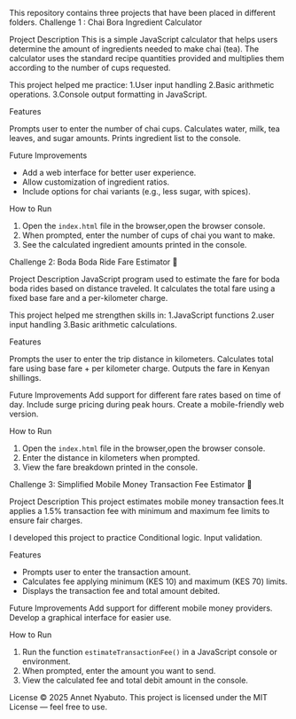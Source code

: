 This repository contains three projects that have been placed in different folders.
 Challenge 1 : Chai Bora Ingredient Calculator 

Project Description
This is a simple JavaScript calculator that helps users determine the amount of ingredients needed to make chai (tea). The calculator uses the standard recipe quantities provided and multiplies them according to the number of cups requested.


This project helped me practice:
1.User input handling
2.Basic arithmetic operations.
3.Console output formatting in JavaScript.

Features

  Prompts user to enter the number of chai cups.
  Calculates water, milk, tea leaves, and sugar amounts.
  Prints ingredient list to the console.

Future Improvements

- Add a web interface for better user experience.
- Allow customization of ingredient ratios.
- Include options for chai variants (e.g., less sugar, with spices).

How to Run

1. Open the `index.html` file in the browser,open the browser console.
2. When prompted, enter the number of cups of chai you want to make.
3. See the calculated ingredient amounts printed in the console.


Challenge 2: Boda Boda Ride Fare Estimator 🛵

Project Description
JavaScript program used to estimate the fare for boda boda rides based on distance traveled. It calculates the total fare using a fixed base fare and a per-kilometer charge.

This project helped me strengthen skills in:
1.JavaScript functions
2.user input handling
3.Basic arithmetic calculations.

Features

 Prompts the user to enter the trip distance in kilometers.
 Calculates total fare using base fare + per kilometer charge.
 Outputs the fare in Kenyan shillings.

Future Improvements
 Add support for different fare rates based on time of day.
 Include surge pricing during peak hours.
 Create a mobile-friendly web version.

How to Run
1. Open the `index.html` file in the browser,open the browser console.
2. Enter the distance in kilometers when prompted.
3. View the fare breakdown printed in the console.

Challenge 3: Simplified Mobile Money Transaction Fee Estimator 📱

Project Description
This project estimates mobile money transaction fees.It applies a 1.5% transaction fee with minimum and maximum fee limits to ensure fair charges.

I developed this project to practice 
Conditional logic.
Input validation.

 Features
- Prompts user to enter the transaction amount.
- Calculates fee applying minimum (KES 10) and maximum (KES 70) limits.
- Displays the transaction fee and total amount debited.

Future Improvements
 Add support for different mobile money providers.
 Develop a graphical interface for easier use.

How to Run
1. Run the function `estimateTransactionFee()` in a JavaScript console or environment.
2. When prompted, enter the amount you want to send.
3. View the calculated fee and total debit amount in the console.

License
© 2025 Annet Nyabuto.
This project is licensed under the MIT License — feel free to use.


